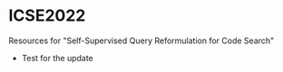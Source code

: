 # ICSE2022
Resources for "Self-Supervised Query Reformulation for Code Search"

* Test for the update
